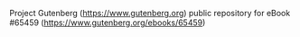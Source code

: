 Project Gutenberg (https://www.gutenberg.org) public repository for
eBook #65459 (https://www.gutenberg.org/ebooks/65459)
